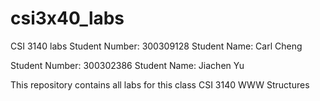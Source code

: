 # csi3x40_labs
CSI 3140 labs
Student Number: 300309128
Student Name: Carl Cheng

Student Number: 300302386
Student Name: Jiachen Yu



This repository contains all labs for this class CSI 3140 WWW Structures
